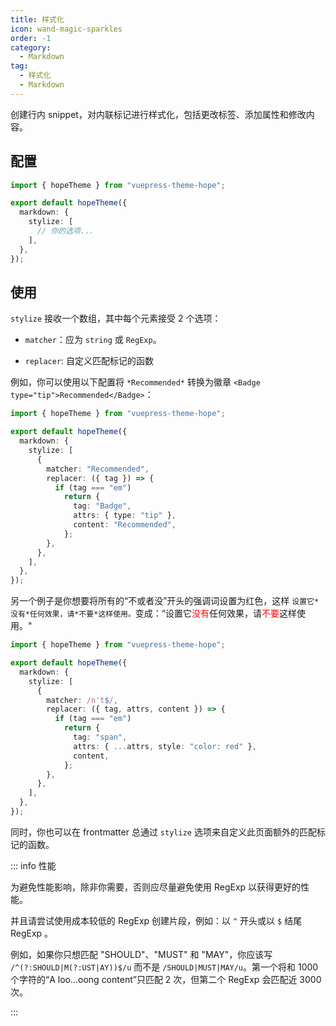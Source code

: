 ```yaml
---
title: 样式化
icon: wand-magic-sparkles
order: -1
category:
  - Markdown
tag:
  - 样式化
  - Markdown
---
```


创建行内 snippet，对内联标记进行样式化，包括更改标签、添加属性和修改内容。

<!-- more -->

## 配置

```ts twoslash {5-7} title=".vuepress/theme.ts"
import { hopeTheme } from "vuepress-theme-hope";

export default hopeTheme({
  markdown: {
    stylize: [
      // 你的选项...
    ],
  },
});
```

## 使用

`stylize` 接收一个数组，其中每个元素接受 2 个选项：

- `matcher`：应为 `string` 或 `RegExp`。

- `replacer`: 自定义匹配标记的函数

例如，你可以使用以下配置将 `*Recommended*` 转换为徽章 `<Badge type="tip">Recommended</Badge>`：

```ts twoslash {5-17} title=".vuepress/theme.ts"
import { hopeTheme } from "vuepress-theme-hope";

export default hopeTheme({
  markdown: {
    stylize: [
      {
        matcher: "Recommended",
        replacer: ({ tag }) => {
          if (tag === "em")
            return {
              tag: "Badge",
              attrs: { type: "tip" },
              content: "Recommended",
            };
        },
      },
    ],
  },
});
```

另一个例子是你想要将所有的“不或者没”开头的强调词设置为红色，这样 `设置它*没有*任何效果，请*不要*这样使用。`变成：“设置它<span style="color:red">没有</span>任何效果，请<span style="color:red">不要</span>这样使用。"

```ts twoslash {5-17} title=".vuepress/theme.ts"
import { hopeTheme } from "vuepress-theme-hope";

export default hopeTheme({
  markdown: {
    stylize: [
      {
        matcher: /n't$/,
        replacer: ({ tag, attrs, content }) => {
          if (tag === "em")
            return {
              tag: "span",
              attrs: { ...attrs, style: "color: red" },
              content,
            };
        },
      },
    ],
  },
});
```

同时，你也可以在 frontmatter 总通过 `stylize` 选项来自定义此页面额外的匹配标记的函数。

::: info 性能

为避免性能影响，除非你需要，否则应尽量避免使用 RegExp 以获得更好的性能。

并且请尝试使用成本较低的 RegExp 创建片段，例如：以 `^` 开头或以 `$` 结尾 RegExp 。

例如，如果你只想匹配 "SHOULD"、"MUST" 和 "MAY"，你应该写 `/^(?:SHOULD|M(?:UST|AY))$/u` 而不是 `/SHOULD|MUST|MAY/u`。第一个将和 1000 个字符的“A loo...oong content”只匹配 2 次，但第二个 RegExp 会匹配近 3000 次。

:::
